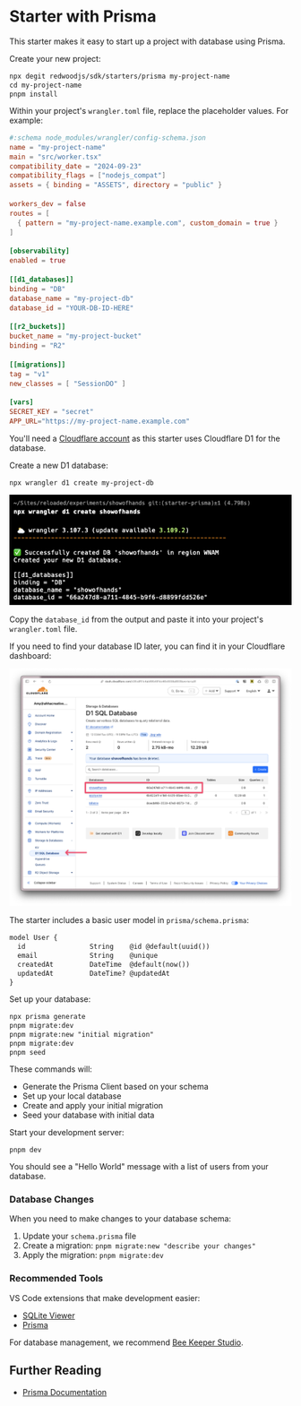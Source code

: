 # Starter with Prisma

This starter makes it easy to start up a project with database using Prisma.

Create your new project:

```shell
npx degit redwoodjs/sdk/starters/prisma my-project-name
cd my-project-name
pnpm install
```

Within your project's `wrangler.toml` file, replace the placeholder values. For example:

```toml
#:schema node_modules/wrangler/config-schema.json
name = "my-project-name"
main = "src/worker.tsx"
compatibility_date = "2024-09-23"
compatibility_flags = ["nodejs_compat"]
assets = { binding = "ASSETS", directory = "public" }

workers_dev = false
routes = [
  { pattern = "my-project-name.example.com", custom_domain = true }
]

[observability]
enabled = true

[[d1_databases]]
binding = "DB"
database_name = "my-project-db"
database_id = "YOUR-DB-ID-HERE"

[[r2_buckets]]
bucket_name = "my-project-bucket"
binding = "R2"

[[migrations]]
tag = "v1"
new_classes = [ "SessionDO" ]

[vars]
SECRET_KEY = "secret"
APP_URL="https://my-project-name.example.com"
```

You'll need a [Cloudflare account](https://www.cloudflare.com/) as this starter uses Cloudflare D1 for the database.

Create a new D1 database:

```shell
npx wrangler d1 create my-project-db
```

![terminal](./public/images/terminal.png)

Copy the `database_id` from the output and paste it into your project's `wrangler.toml` file.

If you need to find your database ID later, you can find it in your Cloudflare dashboard:

![Cloudflare Account](./public/images/cloudflare.png)

The starter includes a basic user model in `prisma/schema.prisma`:

```prisma
model User {
  id                String    @id @default(uuid())
  email             String    @unique
  createdAt         DateTime  @default(now())
  updatedAt         DateTime? @updatedAt
}
```

Set up your database:

```shell
npx prisma generate
pnpm migrate:dev
pnpm migrate:new "initial migration"
pnpm migrate:dev
pnpm seed
```

These commands will:

- Generate the Prisma Client based on your schema
- Set up your local database
- Create and apply your initial migration
- Seed your database with initial data

Start your development server:

```shell
pnpm dev
```

You should see a "Hello World" message with a list of users from your database.

### Database Changes

When you need to make changes to your database schema:

1. Update your `schema.prisma` file
2. Create a migration: `pnpm migrate:new "describe your changes"`
3. Apply the migration: `pnpm migrate:dev`

### Recommended Tools

VS Code extensions that make development easier:

- [SQLite Viewer](https://marketplace.cursorapi.com/items?itemName=qwtel.sqlite-viewer)
- [Prisma](https://marketplace.visualstudio.com/items?itemName=Prisma.prisma)

For database management, we recommend [Bee Keeper Studio](https://www.beekeeperstudio.io/).

## Further Reading

- [Prisma Documentation](https://www.prisma.io/docs)
